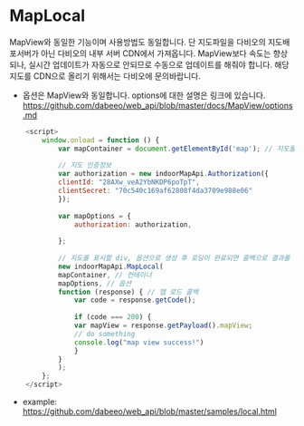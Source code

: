 # MapLocal

MapView와 동일한 기능이며 사용방법도 동일합니다. 단 지도파일을 다비오의 지도배포서버가 아닌 다비오의 내부 서버 CDN에서 가져옵니다. MapView보다 속도는 향상되나, 실시간 업데이트가 자동으로 안되므로 수동으로 업데이트를 해줘야 합니다.
해당 지도를 CDN으로 올리기 위해서는 다비오에 문의바랍니다.  

- 옵션은 MapView와 동일합니다. options에 대한 설명은 링크에 있습니다.
  https://github.com/dabeeo/web_api/blob/master/docs/MapView/options.md

~~~javascript
    <script>
        window.onload = function () {
            var mapContainer = document.getElementById('map'); // 지도를 표시할 div
        
            // 지도 인증정보
            var authorization = new indoorMapApi.Authorization({
            clientId: "28AXw_veA2YbNKDP6poTpT",
            clientSecret: "70c540c169af62808f4da3709e988e06"
            });
        
            var mapOptions = {
                authorization: authorization,
  
            };
        
            // 지도를 표시할 div, 옵션으로 생성 후 로딩이 완료되면 콜백으로 결과를 리턴합니다
            new indoorMapApi.MapLocal(
            mapContainer, // 컨테이너
            mapOptions, // 옵션
            function (response) { // 맵 로드 콜백
                var code = response.getCode();
        
                if (code === 200) {
                var mapView = response.getPayload().mapView;
                // do something
                console.log("map view success!")
                }
            }
            );
        };
    </script>
~~~

- example: https://github.com/dabeeo/web_api/blob/master/samples/local.html
